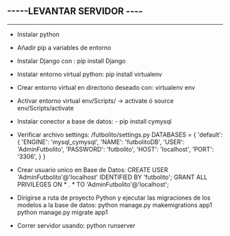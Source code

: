 -----LEVANTAR SERVIDOR ----
------------------------
------------------------
- Instalar python
- Añadir pip a variables de entorno
- Instalar Django con : pip install Django
- Instalar entorno virtual python: pip install virtualenv
- Crear entorno virtual en directorio deseado con: virtualenv env
- Activar entorno virtual env/Scripts/ -> activate ó source env/Scripts/activate
- Instalar conector a base de datos: - pip install cymysql
- Verificar archivo settings: /futbolito/settings.py
    DATABASES = {
            'default': {
                'ENGINE': 'mysql_cymysql',
                'NAME': 'futbolitoDB',
                'USER': 'AdminFutbolito',
                'PASSWORD': 'futbolito',
                'HOST': 'localhost',
                'PORT': '3306',
            }
        }

- Crear usuario unico en Base de Datos:
    CREATE USER 'AdminFutbolito'@'localhost' IDENTIFIED BY 'futbolito';
    GRANT ALL PRIVILEGES ON * . * TO 'AdminFutbolito'@'localhost';

- Dirigirse a ruta de proyecto Python y ejecutar las migraciones de los modelos a la base de datos:
    python manage.py makemigrations app1
    python manage.py migrate app1

- Correr servidor usando: python runserver 

